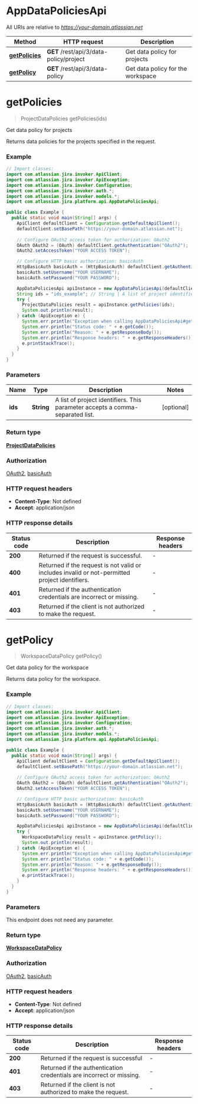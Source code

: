 # AppDataPoliciesApi

All URIs are relative to *https://your-domain.atlassian.net*

| Method | HTTP request | Description |
|------------- | ------------- | -------------|
| [**getPolicies**](AppDataPoliciesApi.md#getPolicies) | **GET** /rest/api/3/data-policy/project | Get data policy for projects |
| [**getPolicy**](AppDataPoliciesApi.md#getPolicy) | **GET** /rest/api/3/data-policy | Get data policy for the workspace |


<a id="getPolicies"></a>
# **getPolicies**
> ProjectDataPolicies getPolicies(ids)

Get data policy for projects

Returns data policies for the projects specified in the request.

### Example
```java
// Import classes:
import com.atlassian.jira.invoker.ApiClient;
import com.atlassian.jira.invoker.ApiException;
import com.atlassian.jira.invoker.Configuration;
import com.atlassian.jira.invoker.auth.*;
import com.atlassian.jira.invoker.models.*;
import com.atlassian.jira.platform.api.AppDataPoliciesApi;

public class Example {
  public static void main(String[] args) {
    ApiClient defaultClient = Configuration.getDefaultApiClient();
    defaultClient.setBasePath("https://your-domain.atlassian.net");
    
    // Configure OAuth2 access token for authorization: OAuth2
    OAuth OAuth2 = (OAuth) defaultClient.getAuthentication("OAuth2");
    OAuth2.setAccessToken("YOUR ACCESS TOKEN");

    // Configure HTTP basic authorization: basicAuth
    HttpBasicAuth basicAuth = (HttpBasicAuth) defaultClient.getAuthentication("basicAuth");
    basicAuth.setUsername("YOUR USERNAME");
    basicAuth.setPassword("YOUR PASSWORD");

    AppDataPoliciesApi apiInstance = new AppDataPoliciesApi(defaultClient);
    String ids = "ids_example"; // String | A list of project identifiers. This parameter accepts a comma-separated list.
    try {
      ProjectDataPolicies result = apiInstance.getPolicies(ids);
      System.out.println(result);
    } catch (ApiException e) {
      System.err.println("Exception when calling AppDataPoliciesApi#getPolicies");
      System.err.println("Status code: " + e.getCode());
      System.err.println("Reason: " + e.getResponseBody());
      System.err.println("Response headers: " + e.getResponseHeaders());
      e.printStackTrace();
    }
  }
}
```

### Parameters

| Name | Type | Description  | Notes |
|------------- | ------------- | ------------- | -------------|
| **ids** | **String**| A list of project identifiers. This parameter accepts a comma-separated list. | [optional] |

### Return type

[**ProjectDataPolicies**](ProjectDataPolicies.md)

### Authorization

[OAuth2](../README.md#OAuth2), [basicAuth](../README.md#basicAuth)

### HTTP request headers

 - **Content-Type**: Not defined
 - **Accept**: application/json

### HTTP response details
| Status code | Description | Response headers |
|-------------|-------------|------------------|
| **200** | Returned if the request is successful. |  -  |
| **400** | Returned if the request is not valid or includes invalid or not-permitted project identifiers. |  -  |
| **401** | Returned if the authentication credentials are incorrect or missing. |  -  |
| **403** | Returned if the client is not authorized to make the request. |  -  |

<a id="getPolicy"></a>
# **getPolicy**
> WorkspaceDataPolicy getPolicy()

Get data policy for the workspace

Returns data policy for the workspace.

### Example
```java
// Import classes:
import com.atlassian.jira.invoker.ApiClient;
import com.atlassian.jira.invoker.ApiException;
import com.atlassian.jira.invoker.Configuration;
import com.atlassian.jira.invoker.auth.*;
import com.atlassian.jira.invoker.models.*;
import com.atlassian.jira.platform.api.AppDataPoliciesApi;

public class Example {
  public static void main(String[] args) {
    ApiClient defaultClient = Configuration.getDefaultApiClient();
    defaultClient.setBasePath("https://your-domain.atlassian.net");
    
    // Configure OAuth2 access token for authorization: OAuth2
    OAuth OAuth2 = (OAuth) defaultClient.getAuthentication("OAuth2");
    OAuth2.setAccessToken("YOUR ACCESS TOKEN");

    // Configure HTTP basic authorization: basicAuth
    HttpBasicAuth basicAuth = (HttpBasicAuth) defaultClient.getAuthentication("basicAuth");
    basicAuth.setUsername("YOUR USERNAME");
    basicAuth.setPassword("YOUR PASSWORD");

    AppDataPoliciesApi apiInstance = new AppDataPoliciesApi(defaultClient);
    try {
      WorkspaceDataPolicy result = apiInstance.getPolicy();
      System.out.println(result);
    } catch (ApiException e) {
      System.err.println("Exception when calling AppDataPoliciesApi#getPolicy");
      System.err.println("Status code: " + e.getCode());
      System.err.println("Reason: " + e.getResponseBody());
      System.err.println("Response headers: " + e.getResponseHeaders());
      e.printStackTrace();
    }
  }
}
```

### Parameters
This endpoint does not need any parameter.

### Return type

[**WorkspaceDataPolicy**](WorkspaceDataPolicy.md)

### Authorization

[OAuth2](../README.md#OAuth2), [basicAuth](../README.md#basicAuth)

### HTTP request headers

 - **Content-Type**: Not defined
 - **Accept**: application/json

### HTTP response details
| Status code | Description | Response headers |
|-------------|-------------|------------------|
| **200** | Returned if the request is successful |  -  |
| **401** | Returned if the authentication credentials are incorrect or missing. |  -  |
| **403** | Returned if the client is not authorized to make the request. |  -  |

